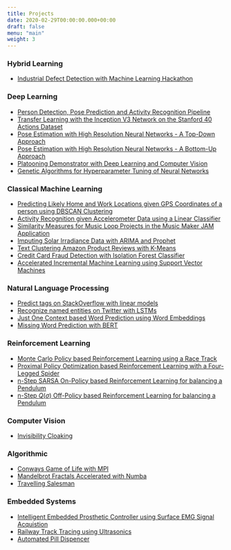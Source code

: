```yaml
---
title: Projects
date: 2020-02-29T00:00:00.000+00:00
draft: false
menu: "main"
weight: 3
---
```


### Hybrid Learning
* [Industrial Defect Detection with Machine Learning Hackathon](/posts/projects/hybrid_learning_projects/rommelag_challeneg)

### Deep Learning
* [Person Detection, Pose Prediction and Activity Recognition Pipeline](/posts/projects/deep_learning_projects/pose_action_person)
* [Transfer Learning with the Inception V3 Network on the Stanford 40 Actions Dataset](/posts/projects/deep_learning_projects/transfer_inception_stanford)
* [Pose Estimation with High Resolution Neural Networks - A Top-Down Approach](/posts/projects/deep_learning_projects/pose_estimation)
* [Pose Estimation with High Resolution Neural Networks - A Bottom-Up Approach](/posts/projects/deep_learning_projects/pose_estimation_bottom_up)
* [Platooning Demonstrator with Deep Learning and Computer Vision](/posts/projects/deep_learning_projects/platooning)
* [Genetic Algorithms for Hyperparameter Tuning of Neural Networks]()

### Classical Machine Learning
* [Predicting Likely Home and Work Locations given GPS Coordinates of a person using DBSCAN Clustering](/posts/projects/classical_machine_learning_projects/likely_home_work)
* [Activity Recognition given Accelerometer Data using a Linear Classifier](/posts/projects/classical_machine_learning_projects/activity_recognition)
* [Similarity Measures for Music Loop Projects in the Music Maker JAM Application](/posts/projects/classical_machine_learning_projects/jam_test)
* [Imputing Solar Irradiance Data with ARIMA and Prophet](/posts/projects/classical_machine_learning_projects/solar_irradiance)
* [Text Clustering Amazon Product Reviews with K-Means](/posts/projects/classical_machine_learning_projects/text_clustering)
* [Credit Card Fraud Detection with Isolation Forest Classifier](/posts/projects/classical_machine_learning_projects/credit_card_fraud)
* [Accelerated Incremental Machine Learning using Support Vector Machines](/posts/projects/classical_machine_learning_projects/incremental_svm)

### Natural Language Processing
* [Predict tags on StackOverflow with linear models](/posts/projects/natural_language_processing/tag_prediction)
* [Recognize named entities on Twitter with LSTMs](/posts/projects/natural_language_processing/twitter_lstm)
* [Just One Context based Word Prediction using Word Embeddings]()
* [Missing Word Prediction with BERT]()

### Reinforcement Learning
* [Monte Carlo Policy based Reinforcement Learning using a Race Track]()
* [Proximal Policy Optimization based Reinforcement Learning with a Four-Legged Spider](/posts/projects/deep_learning_projects/reinforcement_spider)
* [n-Step SARSA On-Policy based Reinforcement Learning for balancing a Pendulum](/posts/projects/reinforcement_learning/sarsa_pendulum)
* [n-Step $Q(\sigma)$ Off-Policy based Reinforcement Learning for balancing a Pendulum](/posts/projects/reinforcement_learning/q_learn_pendulum)

### Computer Vision
* [Invisibility Cloaking]()

### Algorithmic
* [Conways Game of Life with MPI]()
* [Mandelbrot Fractals Accelerated with Numba]()
* [Travelling Salesman]()

### Embedded Systems
* [Intelligent Embedded Prosthetic Controller using Surface EMG Signal Acquistion]()
* [Railway Track Tracing using Ultrasonics]()
* [Automated Pill Dispencer]()

